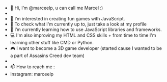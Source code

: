 - 👋 Hi, I’m @marceelp, u can call me Marcel :)
- 
- 🥷 I’m interested in creating fun games with JavaScript.
- 👀 To check what I'm currently up to, just take a look at my profile 
- 🌱 I’m currently learning how to use JavaScript libraries and frameworks. 
- 💻 I'm also improving my HTML and CSS skills + from time to time I'm learning other stuff like CMD or Python.
- 🎮 I want to become a 3D game developer (started cause I wanted to be a part of Assasins Creed dev team)
- 
- 📫 How to reach me : 
- Instagram: marceelp
